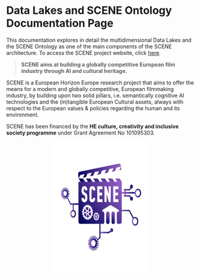 # Data Lakes and SCENE Ontology Documentation Page 

This documentation explores in detail the multidimensional Data Lakes and the SCENE Ontology as one of the main components of the SCENE architecture. To access the SCENE project website, click [here](https://thesceneproject.eu/).


> **SCENE aims at building a globally competitive European film industry through AI and cultural heritage.**

SCENE is a European Horizon Europe research project that aims to offer the means for a modern and globally competitive, European filmmaking industry, by building upon two solid pillars, i.e. semantically cognitive AI technologies and the (in)tangible European Cultural assets, always with respect to the European values & policies regarding the human and its environment.


SCENE has been financed by the **HE culture, creativity and inclusive society programme** under Grant Agreement No 101095303.  

  
<img src="./img//scene_logo.jpg" width="350" height="350" style=" display: block;  margin-left: auto;  margin-right: auto; width: 50%;" alt="SCENE logo">